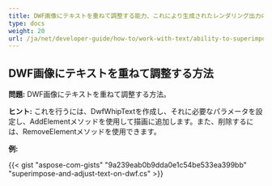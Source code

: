 ```yaml
---
title: DWF画像にテキストを重ねて調整する能力、これにより生成されたレンダリング出力のある程度の編集を可能にする
type: docs
weight: 20
url: /ja/net/developer-guide/how-to/work-with-text/ability-to-superimpose-and-adjust-text-on-dwf-images/
---
```


## **DWF画像にテキストを重ねて調整する方法**

**問題:** DWF画像にテキストを重ねて調整する方法。

**ヒント:** これを行うには、DwfWhipTextを作成し、それに必要なパラメータを設定し、AddElementメソッドを使用して描画に追加します。また、削除するには、RemoveElementメソッドを使用できます。

**例:**

{{< gist "aspose-com-gists" "9a239eab0b9dda0e1c54be533ea399bb" "superimpose-and-adjust-text-on-dwf.cs" >}}
